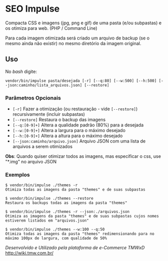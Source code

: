 # SEO Impulse
Compacta CSS e imagens (jpg, png e gif) de uma pasta (e/ou subpastas) e os otimiza para web. (PHP / Command Line)

Para cada imagem otimizada será criado um arquivo de backup (se o mesmo ainda não existir) no mesmo diretório da imagem original.

## Uso
No _bash_ digite:

    vendor/bin/impulse pasta/desejada [-r] [--q:80] [--w:500] [--h:500] [--json:caminho/lista_arquivos.json] [--restore]

### Parâmetros Opcionais

 - `[-r]` Fazer a otimização (ou restauração - vide `[--restore]`) recursivamente (incluir subpastas)
 - `[--restore]` Restaura o backup das imagens
 - `[--q:[0-9]+]` Altera a qualidade padrão (80%) para a desejada
 - `[--w:[0-9]+]` Altera a largura para o máximo desejado
 - `[--h:[0-9]+]` Altera a altura para o máximo desejado
 - `[--json:caminho/arquivo.json]` Arquivo JSON com uma lista de arquivos a serem otimizados
 
**Obs**: Quando quiser otimizar todos as imagens, mas especificar o css, use "*.img" no arquivo JSON

### Exemplos
    
    $ vendor/bin/impulse ./themes -r
    Otimiza todas as imagens da pasta "themes" e de suas subpastas
    
    $ vendor/bin/impulse ./themes --restore
    Restaura os backups todas as imagens da pasta "themes"
    
    $ vendor/bin/impulse ./themes -r --json:./arquivos.json
    Otimiza as imagens da pasta "themes" e de suas subpastas cujos nomes estiverem listados em "arquivos.json"
    
    $ vendor/bin/impulse ./themes --w:100 --q:50
    Otimiza todas as imagens da pasta "themes" redimensionando para no máximo 100px de largura, com qualidade de 50%

_Desenvolvido e Utilizado pela plataforma de e-Commerce TMWxD_
http://wiki.tmw.com.br/
